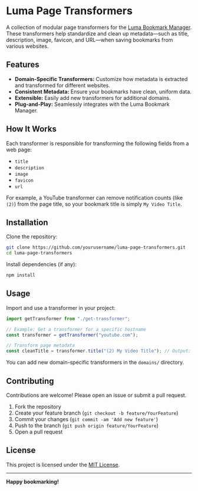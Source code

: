 # Luma Page Transformers

A collection of modular page transformers for the [Luma Bookmark Manager](https://github.com/vinodliyanage/luma-web-app). These transformers help standardize and clean up metadata—such as title, description, image, favicon, and URL—when saving bookmarks from various websites.

## Features

- **Domain-Specific Transformers:** Customize how metadata is extracted and transformed for different websites.
- **Consistent Metadata:** Ensure your bookmarks have clean, uniform data.
- **Extensible:** Easily add new transformers for additional domains.
- **Plug-and-Play:** Seamlessly integrates with the Luma Bookmark Manager.

## How It Works

Each transformer is responsible for transforming the following fields from a web page:

- `title`
- `description`
- `image`
- `favicon`
- `url`

For example, a YouTube transformer can remove notification counts (like `(2)`) from the page title, so your bookmark title is simply `My Video Title`.

## Installation

Clone the repository:

```bash
git clone https://github.com/yourusername/luma-page-transformers.git
cd luma-page-transformers
```

Install dependencies (if any):

```bash
npm install
```

## Usage

Import and use a transformer in your project:

```js
import getTransformer from "./get-transformer";

// Example: Get a transformer for a specific hostname
const transformer = getTransformer("youtube.com");

// Transform page metadata
const cleanTitle = transformer.title("(2) My Video Title"); // Output: 'My Video Title'
```

You can add new domain-specific transformers in the `domains/` directory.

## Contributing

Contributions are welcome! Please open an issue or submit a pull request.

1. Fork the repository
2. Create your feature branch (`git checkout -b feature/YourFeature`)
3. Commit your changes (`git commit -am 'Add new feature'`)
4. Push to the branch (`git push origin feature/YourFeature`)
5. Open a pull request

## License

This project is licensed under the [MIT License](LICENSE).

---

**Happy bookmarking!**
